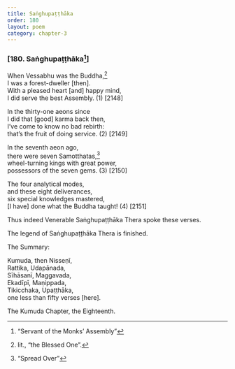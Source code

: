 ```yaml
---
title: Saṅghupaṭṭhāka
order: 180
layout: poem
category: chapter-3
---
```


### \[180. Saṅghupaṭṭhāka[^1]\]

When Vessabhu was the Buddha,[^2]  
I was a forest-dweller \[then\].  
With a pleased heart \[and\] happy mind,  
I did serve the best Assembly. (1) \[2148\]

In the thirty-one aeons since  
I did that \[good\] karma back then,  
I’ve come to know no bad rebirth:  
that’s the fruit of doing service. (2) \[2149\]

In the seventh aeon ago,  
there were seven Samotthatas,[^3]  
wheel-turning kings with great power,  
possessors of the seven gems. (3) \[2150\]

The four analytical modes,  
and these eight deliverances,  
six special knowledges mastered,  
\[I have\] done what the Buddha taught! (4) \[2151\]

Thus indeed Venerable Saṅghupaṭṭhāka Thera spoke these verses.

The legend of Saṅghupaṭṭhāka Thera is finished.

The Summary:

Kumuda, then Nisseṇī,  
Rattika, Udapānada,  
Sīhāsanī, Maggavada,  
Ekadīpī, Maṇippada,  
Tikicchaka, Upaṭṭhāka,  
one less than fifty verses \[here\].

The Kumuda Chapter, the Eighteenth.

[^1]: “Servant of the Monks’ Assembly”

[^2]: lit., “the Blessed One”.

[^3]: “Spread Over”

